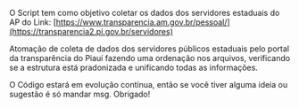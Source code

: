 O Script tem como objetivo coletar os dados dos servidores estaduais do AP do Link: [https://www.transparencia.am.gov.br/pessoal/](https://transparencia2.pi.gov.br/servidores)

Atomação de coleta de dados dos servidores públicos estaduais pelo portal da transparência do Piauí fazendo uma ordenação nos arquivos, verificando se a estrutura está pradonizada e unificando todas as informações.

O Código estará em evolução contínua, então se você tiver alguma ideia ou sugestão é só mandar msg. Obrigado!
